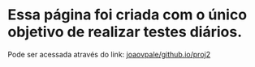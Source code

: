<h1>Essa página foi criada com o único objetivo de realizar testes diários.</h1>

<p>Pode ser acessada através do link: <a href="joaovpale/github.io/proj2">joaovpale/github.io/proj2</a></p>

